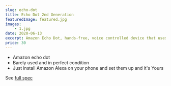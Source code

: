 ```yaml
---
slug: echo-dot
title: Echo Dot 2nd Generation
featuredImage: featured.jpg
images:
    - 1.jpg
date: 2020-06-13
excerpt: Amazon Echo Dot, hands-free, voice controlled device that uses Alexa to play music, control stuff.
price: 30
---
```

* Amazon echo dot
* Barely used and in perfect condition
* Just install Amazon Alexa on your phone and set them up and it's Yours

See [full spec](https://www.amazon.com.au/Amazon-Echo-Dot-Generation-Black/dp/B07456NHZ6)
